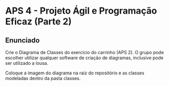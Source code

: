 # APS 4 - Projeto Ágil e Programação Eficaz (Parte 2)

## Enunciado

Crie o Diagrama de Classes do exercício do carrinho (APS 2). O grupo pode escolher utilizar qualquer software de criação de diagramas, inclusive pode ser utilizado a lousa.

Coloque a imagem do diagrama na raiz do repositório e as classes modeladas dentro da pasta classes.
